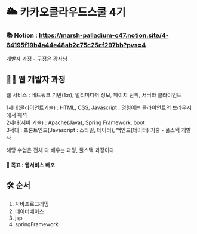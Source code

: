 # 🌥 카카오클라우드스쿨 4기
### 📚 Notion : https://marsh-palladium-c47.notion.site/4-64195f19b4a44e48ab2c75c25cf297bb?pvs=4

개발자 과정 - 구정은 강사님

## 👩‍💻 웹 개발자 과정
웹 서비스 : 네트워크 기반(1:n), 멀티미디어 정보, 페이지 단위, 서버와 클라이언트

1세대(클라이언트기술) : HTML, CSS, Javascript : 명령어는 클라이언트의 브라우저에서 해석<br/>
2세대(서버 기술) : Apache(Java), Spring Framework, boot<br/>
3세대 : 프론트엔드(Javascript : 스타일, 데이터), 백엔드(데이터) 기술 - 풀스택 개발자<br/>

해당 수업은 전체 다 배우는 과정, 풀스택 과정이다.
#### 🚨 목표 : 웹서비스 배포
    
## 🛠 순서
1. 자바프로그래밍
2. 데이터베이스
3. jsp
4. springFramework
